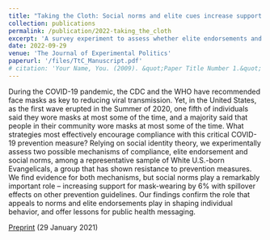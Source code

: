 ```yaml
---
title: "Taking the Cloth: Social norms and elite cues increase support for masks among white Evangelical Americans"
collection: publications
permalink: /publication/2022-taking_the_cloth
excerpt: 'A survey experiment to assess whether elite endorsements and social norms increase COVID-19 mask compliance among white Evangelicals in the United States.'
date: 2022-09-29
venue: 'The Journal of Experimental Politics'
paperurl: '/files/TtC_Manuscript.pdf'
# citation: 'Your Name, You. (2009). &quot;Paper Title Number 1.&quot; <i>Journal 1</i>. 1(1).'
---
```

During the COVID-19 pandemic, the CDC and the WHO have recommended face masks as key to reducing viral transmission. Yet, in the United States, as the first wave erupted in the Summer of 2020, one fifth of individuals said they wore masks at most some of the time, and a majority said that people in their community wore masks at most some of the time. What strategies most effectively encourage compliance with this critical COVID-19 prevention measure? Relying on social identity theory, we experimentally assess two possible mechanisms of compliance, elite endorsement and social norms, among a representative sample of White U.S.-born Evangelicals, a group that has shown resistance to prevention measures. We find evidence for both mechanisms, but social norms play a remarkably important role – increasing support for mask-wearing by 6% with spillover effects on other prevention guidelines. Our findings confirm the role that appeals to norms and elite endorsements play in shaping individual behavior, and offer lessons for public health messaging.


[Preprint](https://osf.io/preprints/socarxiv/yt3e7/) (29 January 2021)
